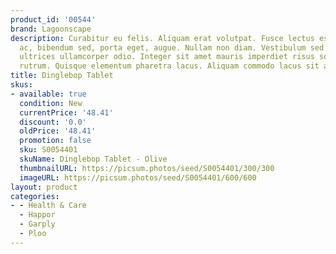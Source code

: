 ```yaml
---
product_id: '00544'
brand: Lagoonscape
description: Curabitur eu felis. Aliquam erat volutpat. Fusce lectus est, accumsan
  ac, bibendum sed, porta eget, augue. Nullam non diam. Vestibulum sed felis. Fusce
  ultrices ullamcorper odio. Integer sit amet mauris imperdiet risus sollicitudin
  rutrum. Quisque elementum pharetra lacus. Aliquam commodo lacus sit amet nulla.
title: Dinglebop Tablet
skus:
- available: true
  condition: New
  currentPrice: '48.41'
  discount: '0.0'
  oldPrice: '48.41'
  promotion: false
  sku: S0054401
  skuName: Dinglebop Tablet - Olive
  thumbnailURL: https://picsum.photos/seed/S0054401/300/300
  imageURL: https://picsum.photos/seed/S0054401/600/600
layout: product
categories:
- - Health & Care
  - Happor
  - Garply
  - Ploo
---
```

